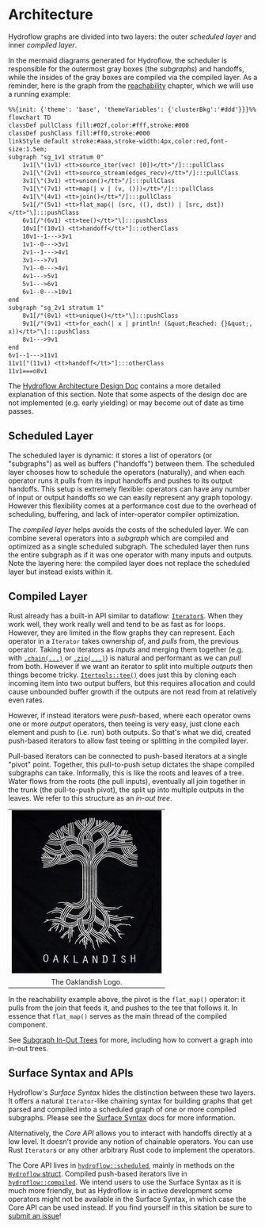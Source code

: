 # Architecture

Hydroflow graphs are divided into two layers: the outer _scheduled layer_ and
inner _compiled layer_.

In the mermaid diagrams generated for Hydroflow, the scheduler is responsible for the outermost gray boxes 
(the *subgraphs*)
and handoffs, while the insides of the gray boxes are compiled via the compiled layer. As a reminder,
here is the graph from the
[reachability](../quickstart/example_5_reachability.md) chapter, which we will use a running example:

```mermaid
%%{init: {'theme': 'base', 'themeVariables': {'clusterBkg':'#ddd'}}}%%
flowchart TD
classDef pullClass fill:#02f,color:#fff,stroke:#000
classDef pushClass fill:#ff0,stroke:#000
linkStyle default stroke:#aaa,stroke-width:4px,color:red,font-size:1.5em;
subgraph "sg_1v1 stratum 0"
    1v1[\"(1v1) <tt>source_iter(vec! [0])</tt>"/]:::pullClass
    2v1[\"(2v1) <tt>source_stream(edges_recv)</tt>"/]:::pullClass
    3v1[\"(3v1) <tt>union()</tt>"/]:::pullClass
    7v1[\"(7v1) <tt>map(| v | (v, ()))</tt>"/]:::pullClass
    4v1[\"(4v1) <tt>join()</tt>"/]:::pullClass
    5v1[/"(5v1) <tt>flat_map(| (src, ((), dst)) | [src, dst])</tt>"\]:::pushClass
    6v1[/"(6v1) <tt>tee()</tt>"\]:::pushClass
    10v1["(10v1) <tt>handoff</tt>"]:::otherClass
    10v1--1--->3v1
    1v1--0--->3v1
    2v1--1--->4v1
    3v1--->7v1
    7v1--0--->4v1
    4v1--->5v1
    5v1--->6v1
    6v1--0--->10v1
end
subgraph "sg_2v1 stratum 1"
    8v1[/"(8v1) <tt>unique()</tt>"\]:::pushClass
    9v1[/"(9v1) <tt>for_each(| x | println! (&quot;Reached: {}&quot;, x))</tt>"\]:::pushClass
    8v1--->9v1
end
6v1--1--->11v1
11v1["(11v1) <tt>handoff</tt>"]:::otherClass
11v1===o8v1
```

The [Hydroflow Architecture Design Doc](https://hydro-project.github.io/hydroflow/design_docs/2021-10_architecture_design_doc.html)
contains a more detailed explanation of this section. Note that some aspects of
the design doc are not implemented (e.g. early yielding) or may become out of
date as time passes.

## Scheduled Layer

The scheduled layer is dynamic: it stores a list of operators (or "subgraphs")
as well as buffers ("handoffs") between them. The scheduled layer chooses how
to schedule the operators (naturally), and when each operator runs it pulls
from its input handoffs and pushes to its output handoffs. This setup is
extremely flexible: operators can have any number of input or output handoffs
so we can easily represent any graph topology. However this flexibility comes
at a performance cost due to the overhead of scheduling, buffering, and lack
of inter-operator compiler optimization.

The _compiled layer_ helps avoids the costs of the scheduled layer. We can
combine several operators into a _subgraph_ which are compiled and optimized as
a single scheduled subgraph. The scheduled layer then runs the entire subgraph
as if it was one operator with many inputs and outputs. Note the layering here:
the compiled layer does not replace the scheduled layer but instead exists
within it.

## Compiled Layer

Rust already has a built-in API similar to dataflow: [`Iterator`s](https://doc.rust-lang.org/std/iter/trait.Iterator.html).
When they work well, they work really well and tend to be as fast as for loops.
However, they are limited in the flow graphs they can represent. Each operator
in a `Iterator` takes ownership of, and _pulls_ from, the previous operator.
Taking two iterators as _inputs_ and merging them together (e.g. with
[`.chain(...)`](https://doc.rust-lang.org/std/iter/trait.Iterator.html#method.chain)
or [`.zip(...)`](https://doc.rust-lang.org/std/iter/trait.Iterator.html#method.zip))
is natural and performant as we can _pull_ from both. However if we want an
iterator to split into multiple _outputs_ then things become tricky. [`Itertools::tee()`](https://docs.rs/itertools/latest/itertools/trait.Itertools.html#method.tee)
does just this by cloning each incoming item into two output buffers, but this
requires allocation and could cause unbounded buffer growth if the outputs are
not read from at relatively even rates.

However, if instead iterators were _push_-based, where each operator owns one
or more _output_ operators, then teeing is very easy, just clone each element
and push to (i.e. run) both outputs. So that's what we did, created push-based
iterators to allow fast teeing or splitting in the compiled layer.

Pull-based iterators can be connected to push-based iterators at a single "pivot"
point. Together, this pull-to-push setup dictates the shape compiled subgraphs
can take. Informally, this is like the roots and leaves of a tree. Water flows
from the roots (the pull inputs), eventually all join together in the trunk
(the pull-to-push pivot), the split up into multiple outputs in the leaves.
We refer to this structure as an _in-out tree_.

||
| :---: |
| ![The Oaklandish Logo depicting the stylized roots, trunk, and branches of a tree.](../img/oaklandish_logo.jpg) |
| The Oaklandish Logo. |

In the reachability example above, the pivot is the `flat_map()` operator: it pulls from the join that feeds it, and pushes to the tee that follows it. In essence that `flat_map()` serves as the main thread of the compiled component.

See [Subgraph In-Out Trees](./in-out_trees.md) for more, including how to
convert a graph into in-out trees.

## Surface Syntax and APIs

Hydroflow's _Surface Syntax_ hides
the distinction between these two layers. It offers a natural `Iterator`-like chaining syntax for building 
graphs that get parsed and compiled into a scheduled graph of one or more compiled subgraphs. Please see the [Surface Syntax](../syntax/index.md) docs for more information.

Alternatively, the _Core API_ allows you to interact with handoffs directly at a low
level. It doesn't provide any notion of chainable operators. You can use Rust `Iterator`s
or any other arbitrary Rust code to implement the operators.

The Core API lives in [`hydroflow::scheduled`](https://hydro-project.github.io/hydroflow/doc/hydroflow/scheduled/index.html),
mainly in methods on the [`Hydroflow` struct](https://hydro-project.github.io/hydroflow/doc/hydroflow/scheduled/graph/struct.Hydroflow.html).  Compiled push-based iterators live in [`hydroflow::compiled`](https://hydro-project.github.io/hydroflow/doc/hydroflow/compiled/index.html). We intend users to use the Surface Syntax as it is much more friendly, but as
Hydroflow is in active development some operators might not be available in
the Surface Syntax, in which case the Core API can be used instead. If you find
yourself in this sitation be sure to [submit an issue](https://github.com/hydro-project/hydroflow/issues/new)!

